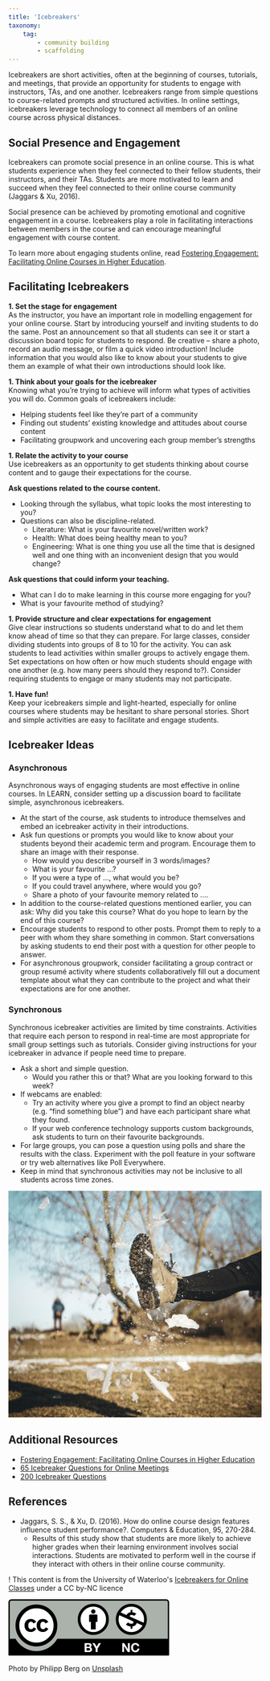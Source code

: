 ```yaml
---
title: 'Icebreakers'
taxonomy:
    tag:
        - community building
        - scaffolding
---
```


Icebreakers are short activities, often at the beginning of courses, tutorials, and meetings, that provide an opportunity for students to engage with instructors, TAs, and one another. Icebreakers range from simple questions to course-related prompts and structured activities. In online settings, icebreakers leverage technology to connect all members of an online course across physical distances.

## Social Presence and Engagement
Icebreakers can promote social presence in an online course. This is what students experience when they feel connected to their fellow students, their instructors, and their TAs. Students are more motivated to learn and succeed when they feel connected to their online course community (Jaggars & Xu, 2016).

Social presence can be achieved by promoting emotional and cognitive engagement in a course. Icebreakers play a role in facilitating interactions between members in the course and can encourage meaningful engagement with course content.

To learn more about engaging students online, read [Fostering Engagement: Facilitating Online Courses in Higher Education](https://contensis.uwaterloo.ca/sites/open/courses/FEFOCHE/toc/home/home.aspx).

## Facilitating Icebreakers
**1. Set the stage for engagement**  
As the instructor, you have an important role in modelling engagement for your online course. Start by introducing yourself and inviting students to do the same. Post an announcement so that all students can see it or start a discussion board topic for students to respond. Be creative – share a photo, record an audio message, or film a quick video introduction! Include information that you would also like to know about your students to give them an example of what their own introductions should look like.

**1. Think about your goals for the icebreaker**  
Knowing what you’re trying to achieve will inform what types of activities you will do. Common goals of icebreakers include:

- Helping students feel like they’re part of a community
- Finding out students’ existing knowledge and attitudes about course content
- Facilitating groupwork and uncovering each group member’s strengths

**1. Relate the activity to your course**  
Use icebreakers as an opportunity to get students thinking about course content and to gauge their expectations for the course.

**Ask questions related to the course content.**  
- Looking through the syllabus, what topic looks the most interesting to you?
- Questions can also be discipline-related.
  - Literature: What is your favourite novel/written work?
  - Health: What does being healthy mean to you?
  - Engineering: What is one thing you use all the time that is designed well and one thing with an inconvenient design that you would change?

**Ask questions that could inform your teaching.**  
- What can I do to make learning in this course more engaging for you?
- What is your favourite method of studying?

**1. Provide structure and clear expectations for engagement**  
Give clear instructions so students understand what to do and let them know ahead of time so that they can prepare.  For large classes, consider dividing students into groups of 8 to 10 for the activity. You can ask students to lead activities within smaller groups to actively engage them.
Set expectations on how often or how much students should engage with one another (e.g. how many peers should they respond to?). Consider requiring students to engage or many students may not participate.

**1. Have fun!**  
Keep your icebreakers simple and light-hearted, especially for online courses where students may be hesitant to share personal stories. Short and simple activities are easy to facilitate and engage students.

## Icebreaker Ideas
### Asynchronous
Asynchronous ways of engaging students are most effective in online courses. In LEARN, consider setting up a discussion board to facilitate simple, asynchronous icebreakers.

- At the start of the course, ask students to introduce themselves and embed an icebreaker activity in their introductions.  
- Ask fun questions or prompts you would like to know about your students beyond their academic term and program. Encourage them to share an image with their response.  
  - How would you describe yourself in 3 words/images?
  - What is your favourite ...?
  - If you were a type of ..., what would you be?
  - If you could travel anywhere, where would you go?
  - Share a photo of your favourite memory related to ....  
- In addition to the course-related questions mentioned earlier, you can ask:
Why did you take this course? What do you hope to learn by the end of this course?  
- Encourage students to respond to other posts. Prompt them to reply to a peer with whom they share something in common. Start conversations by asking students to end their post with a question for other people to answer.  
- For asynchronous groupwork, consider facilitating a group contract or group resumé  activity where students collaboratively fill out a document template about what they can contribute to the project and what their expectations are for one another.

### Synchronous
Synchronous icebreaker activities are limited by time constraints. Activities that require each person to respond in real-time are most appropriate for small group settings such as tutorials. Consider giving instructions for your icebreaker in advance if people need time to prepare.

- Ask a short and simple question.
  - Would you rather this or that? What are you looking forward to this week?
- If webcams are enabled:
  - Try an activity where you give a prompt to find an object nearby (e.g. “find something blue”) and have each participant share what they found.
  - If your web conference technology supports custom backgrounds, ask students to turn on their favourite backgrounds.
- For large groups, you can pose a question using polls and share the results with the class. Experiment with the poll feature in your software or try web alternatives like Poll Everywhere.
- Keep in mind that synchronous activities may not be inclusive to all students across time zones.

![](philipp-berg-R56JrFjhBcI-unsplash-edit.jpg)

## Additional Resources
- [Fostering Engagement: Facilitating Online Courses in Higher Education](https://contensis.uwaterloo.ca/sites/open/courses/FEFOCHE/toc/home/home.aspx)  
- [65 Icebreaker Questions for Online Meetings](https://www.canr.msu.edu/news/65-icebreaker-questions-for-online-meetings)  
- [200 Icebreaker Questions](https://conversationstartersworld.com/icebreaker-questions/)  


## References
- Jaggars, S. S., & Xu, D. (2016). How do online course design features influence student performance?. Computers & Education, 95, 270-284.  
  - Results of this study show that students are more likely to achieve higher grades when their learning environment involves social interactions. Students are motivated to perform well in the course if they interact with others in their online course community.  

! This content is from the University of Waterloo's [Icebreakers for Online Classes](https://uwaterloo.ca/centre-for-teaching-excellence/teaching-resources/teaching-tips/inclusive-instructional-practices/icebreakers-online-classes) under a CC by-NC licence

![](320px-Cc-by-nc_icon.png)



Photo by Philipp Berg on [Unsplash](https://unsplash.com/photos/R56JrFjhBcI?utm_source=unsplash&utm_medium=referral&utm_content=creditShareLink)
